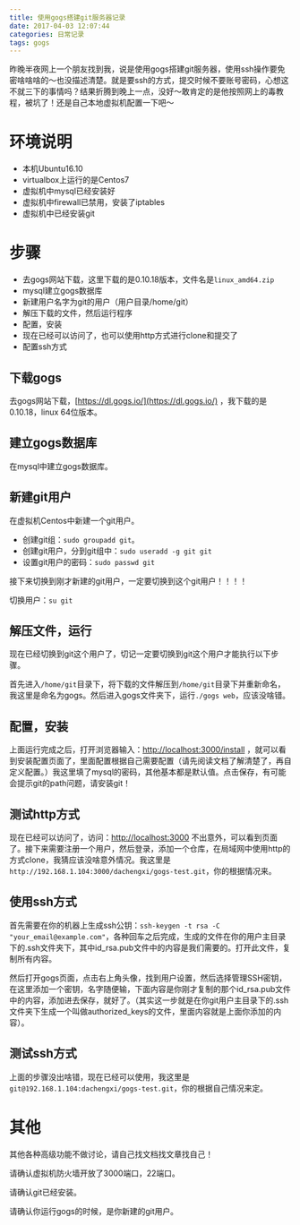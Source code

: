 ```yaml
---
title: 使用gogs搭建git服务器记录
date: 2017-04-03 12:07:44
categories: 日常记录
tags: gogs
---
```


昨晚半夜网上一个朋友找到我，说是使用gogs搭建git服务器，使用ssh操作要免密啥啥啥的～也没描述清楚。就是要ssh的方式，提交时候不要账号密码，心想这不就三下的事情吗？结果折腾到晚上一点，没好～敢肯定的是他按照网上的毒教程，被坑了！还是自己本地虚拟机配置一下吧～

<!--more-->

# 环境说明

- 本机Ubuntu16.10
- virtualbox上运行的是Centos7
- 虚拟机中mysql已经安装好
- 虚拟机中firewall已禁用，安装了iptables
- 虚拟机中已经安装git

# 步骤

- 去gogs网站下载，这里下载的是0.10.18版本，文件名是`linux_amd64.zip`
- mysql建立gogs数据库
- 新建用户名字为git的用户（用户目录/home/git）
- 解压下载的文件，然后运行程序
- 配置，安装
- 现在已经可以访问了，也可以使用http方式进行clone和提交了
- 配置ssh方式

## 下载gogs
去gogs网站下载，[https://dl.gogs.io/](https://dl.gogs.io/) ，我下载的是0.10.18，linux 64位版本。

## 建立gogs数据库
在mysql中建立gogs数据库。

## 新建git用户
在虚拟机Centos中新建一个git用户。

- 创建git组：`sudo groupadd git`。
- 创建git用户，分到git组中：`sudo useradd -g git git`
- 设置git用户的密码：`sudo passwd git`

接下来切换到刚才新建的git用户，一定要切换到这个git用户！！！！

切换用户：`su git`

## 解压文件，运行
现在已经切换到git这个用户了，切记一定要切换到git这个用户才能执行以下步骤。

首先进入`/home/git`目录下，将下载的文件解压到`/home/git`目录下并重新命名，我这里是命名为gogs。然后进入gogs文件夹下，运行`./gogs web`，应该没啥错。

## 配置，安装
上面运行完成之后，打开浏览器输入：[http://localhost:3000/install](http://localhost:3000/install) ，就可以看到安装配置页面了，里面配置根据自己需要配置（请先阅读文档了解清楚了，再自定义配置。）我这里填了mysql的密码，其他基本都是默认值。点击保存，有可能会提示git的path问题，请安装git！

## 测试http方式
现在已经可以访问了，访问：[http://localhost:3000](http://localhost:3000) 不出意外，可以看到页面了。接下来需要注册一个用户，然后登录，添加一个仓库，在局域网中使用http的方式clone，我猜应该没啥意外情况。我这里是`http://192.168.1.104:3000/dachengxi/gogs-test.git`，你的根据情况来。

## 使用ssh方式
首先需要在你的机器上生成ssh公钥：`ssh-keygen -t rsa -C "your_email@example.com"`，各种回车之后完成，生成的文件在你的用户主目录下的.ssh文件夹下，其中id_rsa.pub文件中的内容是我们需要的。打开此文件，复制所有内容。

然后打开gogs页面，点击右上角头像，找到用户设置，然后选择管理SSH密钥，在这里添加一个密钥，名字随便输，下面内容是你刚才复制的那个id_rsa.pub文件中的内容，添加进去保存，就好了。（其实这一步就是在你git用户主目录下的.ssh文件夹下生成一个叫做authorized_keys的文件，里面内容就是上面你添加的内容）。

## 测试ssh方式
上面的步骤没出啥错，现在已经可以使用，我这里是`git@192.168.1.104:dachengxi/gogs-test.git`，你的根据自己情况来定。

# 其他
其他各种高级功能不做讨论，请自己找文档找文章找自己！

请确认虚拟机防火墙开放了3000端口，22端口。

请确认git已经安装。

请确认你运行gogs的时候，是你新建的git用户。